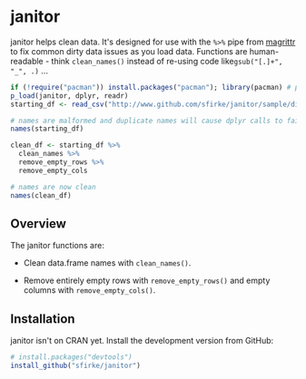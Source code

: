 <!-- README.md is generated from README.Rmd. Please edit that file -->
janitor
=======

janitor helps clean data. It's designed for use with the `%>%` pipe from [magrittr](https://github.com/smbache/magrittr) to fix common dirty data issues as you load data. Functions are human-readable - think `clean_names()` instead of re-using code like`gsub("[.]+", "_", .)` ...

``` r
if (!require("pacman")) install.packages("pacman"); library(pacman) # pacman rules
p_load(janitor, dplyr, readr)
starting_df <- read_csv("http://www.github.com/sfirke/janitor/sample/dirty_data.csv")

# names are malformed and duplicate names will cause dplyr calls to fail
names(starting_df)

clean_df <- starting_df %>%
  clean_names %>%
  remove_empty_rows %>%
  remove_empty_cols

# names are now clean
names(clean_df)
```

Overview
--------

The janitor functions are:

-   Clean data.frame names with `clean_names()`.

-   Remove entirely empty rows with `remove_empty_rows()` and empty columns with `remove_empty_cols()`.

Installation
------------

janitor isn't on CRAN yet. Install the development version from GitHub:

``` r
# install.packages("devtools")
install_github("sfirke/janitor")
```
